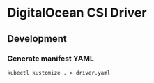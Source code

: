 # DigitalOcean CSI Driver

## Development

### Generate manifest YAML
```shell
kubectl kustomize . > driver.yaml
```
